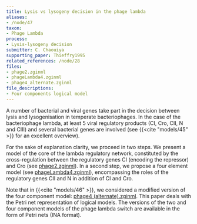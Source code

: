 ```yaml
---
title: Lysis vs lysogeny decision in the phage lambda
aliases:
- /node/47
taxon: 
- Phage Lambda
process: 
- Lysis-lysogeny decision
submitter: C. Chaouiya
supporting_paper: Thieffry1995
related_references: /node/28
files: 
- phage2.zginml
- phageLambda4.zginml
- phage4_alternate.zginml
file_descriptions: 
- Four components logical model
---
```



A number of bacterial and viral genes take part in the decision between lysis
and lysogenisation in temperate bacteriophages. In the case of the
bacteriophage lambda, at least 5 viral regulatory products (CI, Cro, CII, N
and CIII) and several bacterial genes are involved (see {{<cite "models/45" >}}
for an excellent overview).


For the sake of explanation clarity, we proceed in two steps. We present a model
of the core of the lambda regulatory network, constituted by the cross-regulation
between the regulatory genes CI (encoding the repressor) and Cro
(see [phage2.zginml](phage2.zginml)).
In a second step, we propose a four element model 
(see [phageLambda4.zginml](phageLambda4.zginml)), encompassing
the roles of the regulatory genes CII and N in addition of CI and Cro.


Note that in {{<cite "models/46" >}}, we considered a modified version of the four component
model: [phage4 (alternate).zginml](phage4_alternate.zginml).
This paper deals with the Petri net representation of logical models. The versions
of the two and four component models of the phage lambda switch are available in the
form of Petri nets (INA format).


